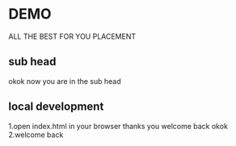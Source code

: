 # DEMO
ALL THE BEST FOR YOU PLACEMENT 
## sub head 
okok
now you are in the sub head
## local development

1.open index.html in your browser thanks you welcome back okok 
2.welcome back






